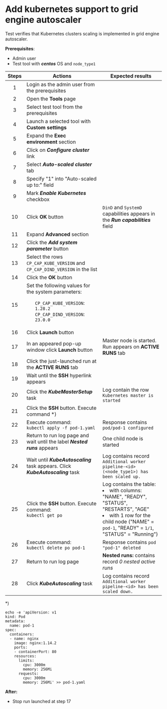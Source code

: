 # Add kubernetes support to grid engine autoscaler

Test verifies that Kubernetes clusters scaling is implemented in grid engine autoscaler.

**Prerequisites**:
- Admin user
- Test tool with ***centos*** OS and `node_type1`

| Steps | Actions | Expected results |
| :---: | --- | --- |
| 1 | Login as the admin user from the prerequisites | |
| 2 | Open the **Tools** page | |
| 3 | Select test tool from the prerequisites | |
| 4 | Launch a selected tool with **Custom settings** | |
| 5 | Expand the **Exec environment** section | |
| 6 | Click on ***Configure cluster*** link | |
| 7 | Select ***Auto-scaled cluster*** tab | |
| 8 | Specify "1" into "Auto-scaled up to:" field | |
| 9 | Mark ***Enable Kubernetes*** checkbox | |
| 10 | Click **OK** button | `DinD` and `SystemD` capabilities appears in the ***Run capabilities*** field |
| 11 | Expand **Advanced** section | |
| 12 | Click the ***Add system parameter*** button | |
| 13 | Select the rows `CP_CAP_KUBE_VERSION` and `CP_CAP_DIND_VERSION` in the list | |
| 14 | Click the **OK** button | | 
| 15 | Set the following values for the system parameters: <ul> `CP_CAP_KUBE_VERSION`: `1.28.2` <br> `CP_CAP_DIND_VERSION`: `23.0.0` | |
| 16 | Click **Launch** button | |
| 17 | In an appeared pop-up window click **Launch** button | Master node is started. Run appears on **ACTIVE RUNS** tab |
| 18 | Click the just-launched run at the **ACTIVE RUNS** tab | |
| 19 | Wait until the **SSH** hyperlink appears | |
| 20 | Click the ***KubeMasterSetup*** task | Log contain the row `Kubernetes master is started` |
| 21 | Click the **SSH** button. Execute command *) |  |
| 22 | Execute command: <br> `kubectl apply -f pod-1.yaml` | Response contains `pod/pod-1 configured` |
| 23 | Return to run log page and wait until the label ***Nested runs*** appears | One child node is started |
| 24 | Wait until ***KubeAutoscaling*** task appears. Click ***KubeAutoscaling*** task | Log contains record `Additional worker pipeline-<id> (<node_type1>) has been scaled up.` |
| 25 | Click the **SSH** button. Execute command: <br> `kubectl get po` | Log contains the table: <li> with columns: "NAME", "READY", "STATUS", "RESTARTS", "AGE" <li> with 1 row for the child node ("NAME" = `pod-1`, "READY" = `1/1`, "STATUS" = "Running") |
| 26 | Execute command: <br> `kubectl delete po pod-1` | Response contains `pod "pod-1" deleted` |
| 27 | Return to run log page | **Nested runs:** contains record *0 nested active runs* |
| 28 | Click ***KubeAutoscaling*** task | Log contains record `Additional worker pipeline-<id> has been scaled down.` |

\*)
```
echo -e 'apiVersion: v1
kind: Pod
metadata:
  name: pod-1
spec:
  containers:
  - name: nginx
    image: nginx:1.14.2
    ports:
    - containerPort: 80
    resources:
      limits:
        cpu: 3000m
        memory: 256Mi
      requests:
        cpu: 3000m
        memory: 256Mi' >> pod-1.yaml
```

**After:**
- Stop run launched at step 17